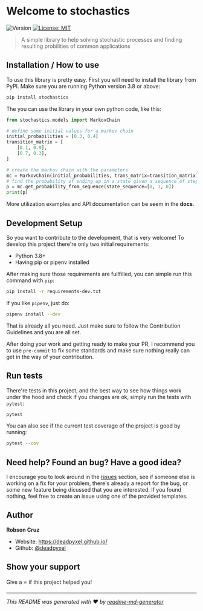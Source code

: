 # Welcome to stochastics
![Version](https://img.shields.io/badge/version-0.4.0-blue.svg?cacheSeconds=2592000)
[![License: MIT](https://img.shields.io/badge/License-MIT-yellow.svg)](LICENSE)

> A simple library to help solving stochastic processes and finding resulting probilities of common applications

## Installation / How to use

To use this library is pretty easy. First you will need to install the library from PyPI. Make sure you are running Python version 3.8 or above:
```sh
pip install stochastics
```

The you can use the library in your own python code, like this:
```python
from stochastics.models import MarkovChain

# define some initial values for a markov chain
initial_probabilities = [0.3, 0.4]
transition_matrix = [
    [0.1, 0.9],
    [0.7, 0.3],
]

# create the markov chain with the parameters
mc = MarkovChain(initial_probabilities, trans_matrix=transition_matrix)
# find the probability of ending up in a state given a sequence of steps
p = mc.get_probability_from_sequence(state_sequence=[0, 1, 0])
print(p)
```

More utilization examples and API documentation can be seem in the **docs**.

## Development Setup

So you want to contribute to the development, that is very welcome! To develop this project there're only two initial requirements:

- Python 3.8+
- Having pip or pipenv installed

After making sure those requirements are fullfilled, you can simple run this command with `pip`:
```sh
pip install -r requirements-dev.txt
```

If you like `pipenv`, just do:
```sh
pipenv install --dev
```

That is already all you need. Just make sure to follow the Contribution Guidelines and you are all set.

After doing your work and getting ready to make your PR, I recommend you to use `pre-commit` to fix some standards and make sure nothing really can get in the way of your contribution.

## Run tests

There're tests in this project, and the best way to see how things work under the hood and check if you changes are ok, simply run the tests with `pytest`:
```sh
pytest
```

You can also see if the current test coverage of the project is good by running:
```sh
pytest --cov
```

## Need help? Found an bug? Have a good idea?

I encourage you to look around in the [issues](https://github.com/deadpyxel/stochastics/issues) section, see if someone else is working on a fix for your problem, there's already a report for the bug, or some new feature being dicussed that you are interested. If you found nothing, feel free to create an issue using one of the provided templates.

## Author

**Robson Cruz**

* Website: https://deadpyxel.github.io/
* Github: [@deadpyxel](https://github.com/deadpyxel)

## Show your support

Give a ⭐️ if this project helped you!


***
_This README was generated with ❤️ by [readme-md-generator](https://github.com/kefranabg/readme-md-generator)_
